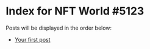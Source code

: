 # Index for NFT World #5123
Posts will be displayed in the order below:

- [Your first post](./001-first.md)

